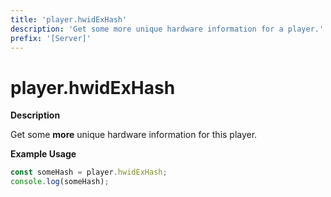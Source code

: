 ```yaml
---
title: 'player.hwidExHash'
description: 'Get some more unique hardware information for a player.'
prefix: '[Server]'
---
```


# player.hwidExHash

**Description**

Get some **more** unique hardware information for this player.

**Example Usage**

```js
const someHash = player.hwidExHash;
console.log(someHash);
```
